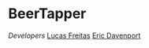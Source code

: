 # BeerTapper

_Developers_ 
[Lucas Freitas](https://www.linkedin.com/search/results/all/?fetchDeterministicClustersOnly=true&heroEntityKey=urn%3Ali%3Afsd_profile%3AACoAACvXPfIBh-M1PA0pwUYKIQ0fbsu9AoS6K1w&keywords=lucas%20freitas&origin=RICH_QUERY_SUGGESTION&position=1&searchId=a53bde2e-371d-4ba4-8d3f-6853a27782a6&sid=%40LX&spellCorrectionEnabled=false)
[Eric Davenport](https://www.linkedin.com/in/eric-davenport-jr-a43268b5/) 
